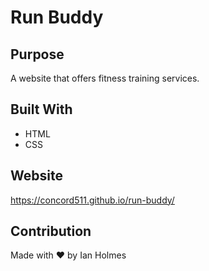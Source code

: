 # Run Buddy

## Purpose
A website that offers fitness training services.

## Built With
* HTML
* CSS

## Website
https://concord511.github.io/run-buddy/

## Contribution
Made with ❤️ by Ian Holmes
